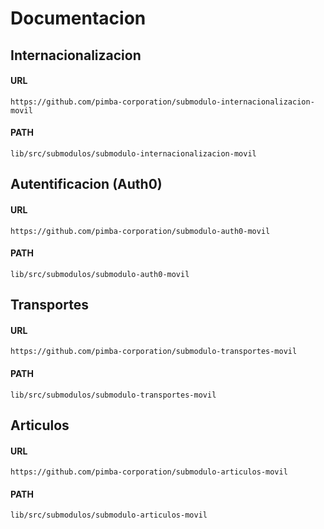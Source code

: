 # Documentacion

## Internacionalizacion

#### URL
````text
https://github.com/pimba-corporation/submodulo-internacionalizacion-movil
````
#### PATH
````text
lib/src/submodulos/submodulo-internacionalizacion-movil
````


## Autentificacion (Auth0)

#### URL
````text
https://github.com/pimba-corporation/submodulo-auth0-movil
````
#### PATH
````text
lib/src/submodulos/submodulo-auth0-movil
````


## Transportes

#### URL
````text
https://github.com/pimba-corporation/submodulo-transportes-movil
````
#### PATH
````text
lib/src/submodulos/submodulo-transportes-movil
````


## Articulos

#### URL
````text
https://github.com/pimba-corporation/submodulo-articulos-movil
````
#### PATH
````text
lib/src/submodulos/submodulo-articulos-movil
````

